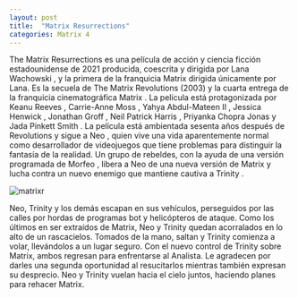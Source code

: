 ```yaml
---
layout: post
title:  "Matrix Resurrections"
categories: Matrix 4
---
```


The Matrix Resurrections es una película de acción y ciencia ficción estadounidense de 2021 producida, coescrita y dirigida por Lana Wachowski , y la primera de la franquicia Matrix dirigida únicamente por Lana. Es la secuela de The Matrix Revolutions (2003) y la cuarta entrega de la franquicia cinematográfica Matrix . La película está protagonizada por Keanu Reeves , Carrie-Anne Moss , Yahya Abdul-Mateen II , Jessica Henwick , Jonathan Groff , Neil Patrick Harris , Priyanka Chopra Jonas y Jada Pinkett Smith . La película está ambientada sesenta años después de Revolutions y sigue a Neo , quien vive una vida aparentemente normal como desarrollador de videojuegos que tiene problemas para distinguir la fantasía de la realidad. Un grupo de rebeldes, con la ayuda de una versión programada de Morfeo , libera a Neo de una nueva versión de Matrix y lucha contra un nuevo enemigo que mantiene cautiva a Trinity .


![matrixr](https://upload.wikimedia.org/wikipedia/en/5/50/The_Matrix_Resurrections.jpg)

Neo, Trinity y los demás escapan en sus vehículos, perseguidos por las calles por hordas de programas bot y helicópteros de ataque. Como los últimos en ser extraídos de Matrix, Neo y Trinity quedan acorralados en lo alto de un rascacielos. Tomados de la mano, saltan y Trinity comienza a volar, llevándolos a un lugar seguro. Con el nuevo control de Trinity sobre Matrix, ambos regresan para enfrentarse al Analista. Le agradecen por darles una segunda oportunidad al resucitarlos mientras también expresan su desprecio. Neo y Trinity vuelan hacia el cielo juntos, haciendo planes para rehacer Matrix.